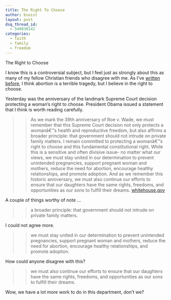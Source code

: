 ```yaml
---
title: The Right To Choose
author: bsoist
layout: post
dsq_thread_id:
  - 549830142
categories:
  - faith
  - family
  - freedom
---
```

The Right to Choose

I know this is a controversial subject, but I feel just as strongly about this as many of my fellow Christian friends who disagree with me. As I&#8217;ve [written before][1], I think abortion is a terrible tragedy, but I believe in the right to choose. 

Yesterday was the anniversary of the landmark Supreme Court decision protecting a woman&#8217;s right to choose. President Obama issued a statement that I think is worth reading carefully.

> > As we mark the 39th anniversary of Roe v. Wade, we must remember that this Supreme Court decision not only protects a womanâ€™s health and reproductive freedom, but also affirms a broader principle: that government should not intrude on private family matters. I remain committed to protecting a womanâ€™s right to choose and this fundamental constitutional right. While this is a sensitive and often divisive issue- no matter what our views, we must stay united in our determination to prevent unintended pregnancies, support pregnant woman and mothers, reduce the need for abortion, encourage healthy relationships, and promote adoption. And as we remember this historic anniversary, we must also continue our efforts to ensure that our daughters have the same rights, freedoms, and opportunities as our sons to fulfill their dreams. [whitehouse.gov][2]

A couple of things worthy of note &#8230;

> > a broader principle: that government should not intrude on private family matters.

I could not agree more.

> > we must stay united in our determination to prevent unintended pregnancies, support pregnant woman and mothers, reduce the need for abortion, encourage healthy relationships, and promote adoption.

How could anyone disagree with this?

> > we must also continue our efforts to ensure that our daughters have the same rights, freedoms, and opportunities as our sons to fulfill their dreams.

Wow, we have a lot more work to do in this department, don&#8217;t we?

 [1]: http://whsjr.soistmann.com/oped/2009/01/24/roe-v-wade/
 [2]: http://www.whitehouse.gov/the-press-office/2012/01/22/statement-president-roe-v-wade-anniversary
